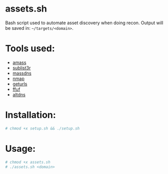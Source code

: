 # assets.sh
Bash script used to automate asset discovery when doing recon. Output will be saved in: `~/targets/<domain>`.

# Tools used:
- [amass](https://github.com/OWASP/Amass)
- [sublist3r](https://github.com/aboul3la/Sublist3r)
- [massdns](https://github.com/blechschmidt/massdns/tree/v0.2)
- [nmap](https://nmap.org/)
- [geturls](https://github.com/mr-n30/geturls)
- [ffuf](https://github.com/ffuf/ffuf)
- [altdns](https://github.com/infosec-au/altdns)

# Installation:
```bash
# chmod +x setup.sh && ./setup.sh
```

# Usage:
```bash
# chmod +x assets.sh
# ./assets.sh <domain>
```
